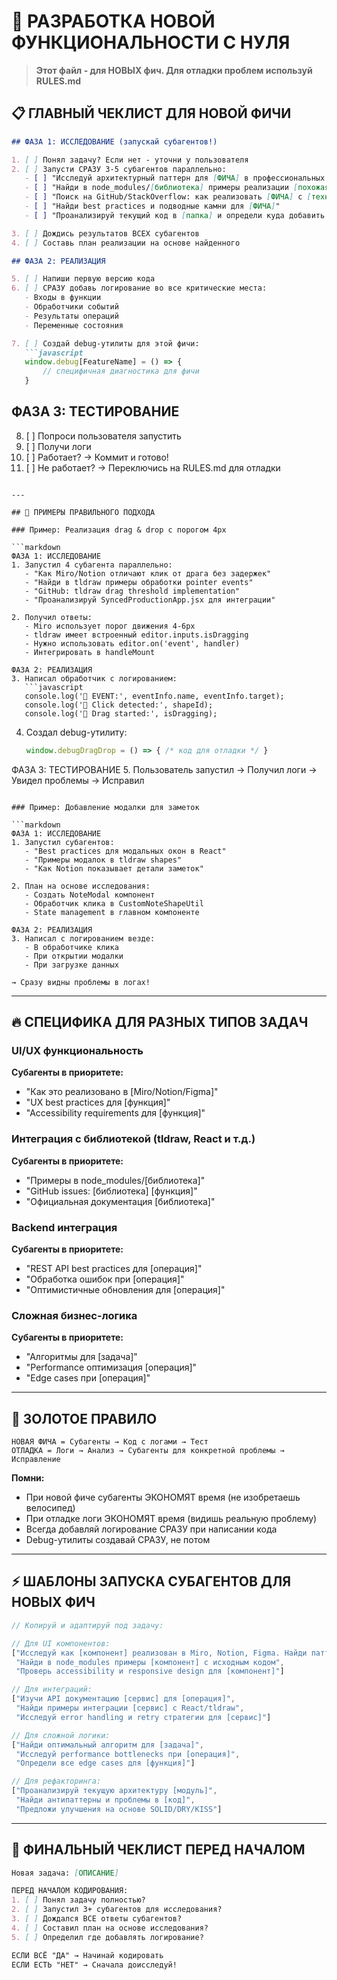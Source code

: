 # 🚀 РАЗРАБОТКА НОВОЙ ФУНКЦИОНАЛЬНОСТИ С НУЛЯ

> **Этот файл - для НОВЫХ фич. Для отладки проблем используй RULES.md**

## 📋 ГЛАВНЫЙ ЧЕКЛИСТ ДЛЯ НОВОЙ ФИЧИ

```markdown
## ФАЗА 1: ИССЛЕДОВАНИЕ (запускай субагентов!)

1. [ ] Понял задачу? Если нет - уточни у пользователя
2. [ ] Запусти СРАЗУ 3-5 субагентов параллельно:
   - [ ] "Исследуй архитектурный паттерн для [ФИЧА] в профессиональных приложениях (Miro, Notion, Figma)"
   - [ ] "Найди в node_modules/[библиотека] примеры реализации [похожая функциональность]"
   - [ ] "Поиск на GitHub/StackOverflow: как реализовать [ФИЧА] с [технология]"
   - [ ] "Найди best practices и подводные камни для [ФИЧА]"
   - [ ] "Проанализируй текущий код в [папка] и определи куда добавить [ФИЧА]"

3. [ ] Дождись результатов ВСЕХ субагентов
4. [ ] Составь план реализации на основе найденного

## ФАЗА 2: РЕАЛИЗАЦИЯ

5. [ ] Напиши первую версию кода
6. [ ] СРАЗУ добавь логирование во все критические места:
   - Входы в функции
   - Обработчики событий
   - Результаты операций
   - Переменные состояния

7. [ ] Создай debug-утилиты для этой фичи:
   ```javascript
   window.debug[FeatureName] = () => {
       // специфичная диагностика для фичи
   }
   ```

## ФАЗА 3: ТЕСТИРОВАНИЕ

8. [ ] Попроси пользователя запустить
9. [ ] Получи логи
10. [ ] Работает? → Коммит и готово!
11. [ ] Не работает? → Переключись на RULES.md для отладки
```

---

## 🎯 ПРИМЕРЫ ПРАВИЛЬНОГО ПОДХОДА

### Пример: Реализация drag & drop с порогом 4px

```markdown
ФАЗА 1: ИССЛЕДОВАНИЕ
1. Запустил 4 субагента параллельно:
   - "Как Miro/Notion отличают клик от драга без задержек"
   - "Найди в tldraw примеры обработки pointer events"
   - "GitHub: tldraw drag threshold implementation"
   - "Проанализируй SyncedProductionApp.jsx для интеграции"

2. Получил ответы:
   - Miro использует порог движения 4-6px
   - tldraw имеет встроенный editor.inputs.isDragging
   - Нужно использовать editor.on('event', handler)
   - Интегрировать в handleMount

ФАЗА 2: РЕАЛИЗАЦИЯ
3. Написал обработчик с логированием:
   ```javascript
   console.log('📡 EVENT:', eventInfo.name, eventInfo.target);
   console.log('🎯 Click detected:', shapeId);
   console.log('🔄 Drag started:', isDragging);
   ```

4. Создал debug-утилиту:
   ```javascript
   window.debugDragDrop = () => { /* код для отладки */ }
   ```

ФАЗА 3: ТЕСТИРОВАНИЕ
5. Пользователь запустил → Получил логи → Увидел проблемы → Исправил
```

### Пример: Добавление модалки для заметок

```markdown
ФАЗА 1: ИССЛЕДОВАНИЕ
1. Запустил субагентов:
   - "Best practices для модальных окон в React"
   - "Примеры модалок в tldraw shapes"
   - "Как Notion показывает детали заметок"

2. План на основе исследования:
   - Создать NoteModal компонент
   - Обработчик клика в CustomNoteShapeUtil
   - State management в главном компоненте

ФАЗА 2: РЕАЛИЗАЦИЯ
3. Написал с логированием везде:
   - В обработчике клика
   - При открытии модалки
   - При загрузке данных

→ Сразу видны проблемы в логах!
```

---

## 🔥 СПЕЦИФИКА ДЛЯ РАЗНЫХ ТИПОВ ЗАДАЧ

### UI/UX функциональность
**Субагенты в приоритете:**
- "Как это реализовано в [Miro/Notion/Figma]"
- "UX best practices для [функция]"
- "Accessibility requirements для [функция]"

### Интеграция с библиотекой (tldraw, React и т.д.)
**Субагенты в приоритете:**
- "Примеры в node_modules/[библиотека]"
- "GitHub issues: [библиотека] [функция]"
- "Официальная документация [библиотека]"

### Backend интеграция
**Субагенты в приоритете:**
- "REST API best practices для [операция]"
- "Обработка ошибок при [операция]"
- "Оптимистичные обновления для [операция]"

### Сложная бизнес-логика
**Субагенты в приоритете:**
- "Алгоритмы для [задача]"
- "Performance оптимизация [операция]"
- "Edge cases при [операция]"


---

## 🎯 ЗОЛОТОЕ ПРАВИЛО

```
НОВАЯ ФИЧА = Субагенты → Код с логами → Тест
ОТЛАДКА = Логи → Анализ → Субагенты для конкретной проблемы → Исправление
```

**Помни:**
- При новой фиче субагенты ЭКОНОМЯТ время (не изобретаешь велосипед)
- При отладке логи ЭКОНОМЯТ время (видишь реальную проблему)
- Всегда добавляй логирование СРАЗУ при написании кода
- Debug-утилиты создавай СРАЗУ, не потом

---

## ⚡ ШАБЛОНЫ ЗАПУСКА СУБАГЕНТОВ ДЛЯ НОВЫХ ФИЧ

```javascript
// Копируй и адаптируй под задачу:

// Для UI компонентов:
["Исследуй как [компонент] реализован в Miro, Notion, Figma. Найди паттерны UX",
 "Найди в node_modules примеры [компонент] с исходным кодом",
 "Проверь accessibility и responsive design для [компонент]"]

// Для интеграций:
["Изучи API документацию [сервис] для [операция]",
 "Найди примеры интеграции [сервис] с React/tldraw",
 "Исследуй error handling и retry стратегии для [сервис]"]

// Для сложной логики:
["Найди оптимальный алгоритм для [задача]",
 "Исследуй performance bottlenecks при [операция]",
 "Определи все edge cases для [функция]"]

// Для рефакторинга:
["Проанализируй текущую архитектуру [модуль]",
 "Найди антипаттерны и проблемы в [код]",
 "Предложи улучшения на основе SOLID/DRY/KISS"]
```

---

## 📝 ФИНАЛЬНЫЙ ЧЕКЛИСТ ПЕРЕД НАЧАЛОМ

```markdown
Новая задача: [ОПИСАНИЕ]

ПЕРЕД НАЧАЛОМ КОДИРОВАНИЯ:
1. [ ] Понял задачу полностью?
2. [ ] Запустил 3+ субагентов для исследования?
3. [ ] Дождался ВСЕ ответы субагентов?
4. [ ] Составил план на основе исследования?
5. [ ] Определил где добавлять логирование?

ЕСЛИ ВСЁ "ДА" → Начинай кодировать
ЕСЛИ ЕСТЬ "НЕТ" → Сначала доисследуй!
```